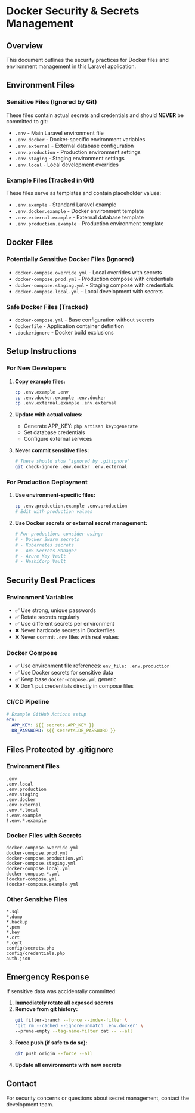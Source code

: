 # Docker Security & Secrets Management

## Overview
This document outlines the security practices for Docker files and environment management in this Laravel application.

## Environment Files

### Sensitive Files (Ignored by Git)
These files contain actual secrets and credentials and should **NEVER** be committed to git:

- `.env` - Main Laravel environment file
- `.env.docker` - Docker-specific environment variables
- `.env.external` - External database configuration
- `.env.production` - Production environment settings
- `.env.staging` - Staging environment settings
- `.env.local` - Local development overrides

### Example Files (Tracked in Git)
These files serve as templates and contain placeholder values:

- `.env.example` - Standard Laravel example
- `.env.docker.example` - Docker environment template
- `.env.external.example` - External database template
- `.env.production.example` - Production environment template

## Docker Files

### Potentially Sensitive Docker Files (Ignored)
- `docker-compose.override.yml` - Local overrides with secrets
- `docker-compose.prod.yml` - Production compose with credentials
- `docker-compose.staging.yml` - Staging compose with credentials
- `docker-compose.local.yml` - Local development with secrets

### Safe Docker Files (Tracked)
- `docker-compose.yml` - Base configuration without secrets
- `Dockerfile` - Application container definition
- `.dockerignore` - Docker build exclusions

## Setup Instructions

### For New Developers

1. **Copy example files:**
   ```bash
   cp .env.example .env
   cp .env.docker.example .env.docker
   cp .env.external.example .env.external
   ```

2. **Update with actual values:**
   - Generate APP_KEY: `php artisan key:generate`
   - Set database credentials
   - Configure external services

3. **Never commit sensitive files:**
   ```bash
   # These should show "ignored by .gitignore"
   git check-ignore .env.docker .env.external
   ```

### For Production Deployment

1. **Use environment-specific files:**
   ```bash
   cp .env.production.example .env.production
   # Edit with production values
   ```

2. **Use Docker secrets or external secret management:**
   ```bash
   # For production, consider using:
   # - Docker Swarm secrets
   # - Kubernetes secrets
   # - AWS Secrets Manager
   # - Azure Key Vault
   # - HashiCorp Vault
   ```

## Security Best Practices

### Environment Variables
- ✅ Use strong, unique passwords
- ✅ Rotate secrets regularly
- ✅ Use different secrets per environment
- ❌ Never hardcode secrets in Dockerfiles
- ❌ Never commit `.env` files with real values

### Docker Compose
- ✅ Use environment file references: `env_file: .env.production`
- ✅ Use Docker secrets for sensitive data
- ✅ Keep base `docker-compose.yml` generic
- ❌ Don't put credentials directly in compose files

### CI/CD Pipeline
```yaml
# Example GitHub Actions setup
env:
  APP_KEY: ${{ secrets.APP_KEY }}
  DB_PASSWORD: ${{ secrets.DB_PASSWORD }}
```

## Files Protected by .gitignore

### Environment Files
```gitignore
.env
.env.local
.env.production
.env.staging
.env.docker
.env.external
.env.*.local
!.env.example
!.env.*.example
```

### Docker Files with Secrets
```gitignore
docker-compose.override.yml
docker-compose.prod.yml
docker-compose.production.yml
docker-compose.staging.yml
docker-compose.local.yml
docker-compose.*.yml
!docker-compose.yml
!docker-compose.example.yml
```

### Other Sensitive Files
```gitignore
*.sql
*.dump
*.backup
*.pem
*.key
*.crt
*.cert
config/secrets.php
config/credentials.php
auth.json
```

## Emergency Response

If sensitive data was accidentally committed:

1. **Immediately rotate all exposed secrets**
2. **Remove from git history:**
   ```bash
   git filter-branch --force --index-filter \
   'git rm --cached --ignore-unmatch .env.docker' \
   --prune-empty --tag-name-filter cat -- --all
   ```
3. **Force push (if safe to do so):**
   ```bash
   git push origin --force --all
   ```
4. **Update all environments with new secrets**

## Contact
For security concerns or questions about secret management, contact the development team.